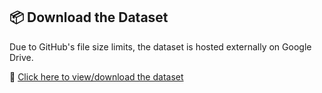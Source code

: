 ## 📦 Download the Dataset

Due to GitHub's file size limits, the dataset is hosted externally on Google Drive.

📂 [Click here to view/download the dataset](https://drive.google.com/drive/folders/1bItReC5xEJK4UlLHAgPuf_TFei6LAza7?usp=sharing)
